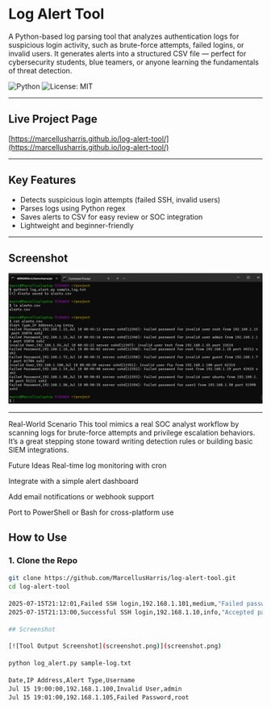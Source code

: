 #  Log Alert Tool

A Python-based log parsing tool that analyzes authentication logs for suspicious login activity, such as brute-force attempts, failed logins, or invalid users. It generates alerts into a structured CSV file — perfect for cybersecurity students, blue teamers, or anyone learning the fundamentals of threat detection.

![Python](https://img.shields.io/badge/Python-3.8%2B-blue)
![License: MIT](https://img.shields.io/badge/License-MIT-green)

---

##  Live Project Page  
 [https://marcellusharris.github.io/log-alert-tool/](https://marcellusharris.github.io/log-alert-tool/)

---

##  Key Features

- Detects suspicious login attempts (failed SSH, invalid users)
- Parses logs using Python regex
- Saves alerts to CSV for easy review or SOC integration
- Lightweight and beginner-friendly

---

##  Screenshot

![Sample Output](log-tool-output.png)

---

Real-World Scenario
This tool mimics a real SOC analyst workflow by scanning logs for brute-force attempts and privilege escalation behaviors. It’s a great stepping stone toward writing detection rules or building basic SIEM integrations.

Future Ideas
Real-time log monitoring with cron

Integrate with a simple alert dashboard

Add email notifications or webhook support

Port to PowerShell or Bash for cross-platform use

##  How to Use

### 1. Clone the Repo

```bash
git clone https://github.com/MarcellusHarris/log-alert-tool.git
cd log-alert-tool

2025-07-15T21:12:01,Failed SSH login,192.168.1.101,medium,"Failed password for root from 192.168.1.101 port 22 ssh2"
2025-07-15T21:13:00,Successful SSH login,192.168.1.10,info,"Accepted password for user1 from 192.168.1.10 port 22 ssh2"

## Screenshot

[![Tool Output Screenshot](screenshot.png)](screenshot.png)

python log_alert.py sample-log.txt

Date,IP Address,Alert Type,Username
Jul 15 19:00:00,192.168.1.100,Invalid User,admin
Jul 15 19:01:00,192.168.1.105,Failed Password,root
